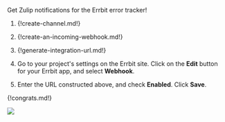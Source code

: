 Get Zulip notifications for the Errbit error tracker!

1. {!create-channel.md!}

1. {!create-an-incoming-webhook.md!}

1. {!generate-integration-url.md!}

1. Go to your project's settings on the Errbit site. Click on the
   **Edit** button for your Errbit app, and select **Webhook**.

1. Enter the URL constructed above, and check **Enabled**.
   Click **Save**.

{!congrats.md!}

![](/static/images/integrations/errbit/001.png)
